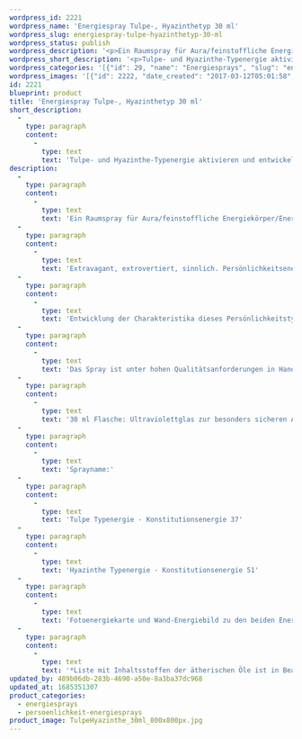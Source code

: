 ```yaml
---
wordpress_id: 2221
wordpress_name: 'Energiespray Tulpe-, Hyazinthetyp 30 ml'
wordpress_slug: energiespray-tulpe-hyazinthetyp-30-ml
wordpress_status: publish
wordpress_description: '<p>Ein Raumspray für Aura/feinstoffliche Energiekörper/Energiefelder. Aktivierbares feinstoffliches Schwingungsfeld: Persönlichkeitsenergie eines Tulpentyps:</p><p class="p1"><span class="s1">Extravagant, extrovertiert, sinnlich</span>. Persönlichkeitsenergie eines Hyazinthentyps: Hingebungsvoll, resistent gegenüber Anfeindungen, stromernd.</p><p>Entwicklung der Charakteristika dieses Persönlichkeitstypen. Stärkung der entsprechenden Persönlichkeit mit ihrer besonderen Energiequalität. Ausgleich und Veränderung ungünstiger Zustände innerhalb einer Person, die aufgrund dieser Konstitution entstanden sind. Annahme und Verständnis für einen Menschen mit dieser Persönlichkeitsenergie. Eine Stärkung der eigenen Persönlichkeitsenergie sowie die Beschäftigung mit der Energie anderer Persönlichkeiten kann insgesamt das eigene Selbstbewusstsein stärken.</p><p>Das Spray ist unter hohen Qualitätsanforderungen in Handarbeit in Deutschland hergestellt aus mehrfach gereinigtem und energetisiertem Wasser (76%, konserviert mit 96%igem Weingeist (24%). Abgestimmt auf die Energie ist die Komposition von naturreinen ätherischen Ölen*.</p><p>30 ml Flasche: Ultraviolettglas zur besonders sicheren Aufbewahrung mit hochwertigem, goldfarbenen Metallpumpzerstäuber mit Schutzkappe (Steigrohr: Kunststoff). Etikett: wasserfest, leicht energetisiert mit dem Informationsfeld des Airsprays. Erhältlich auch als 100 ml-Sprühflasche (49 €).</p><p>Sprayname:<br />Tulpe Typenergie - Konstitutionsenergie 37<br />Hyazinthe Typenergie - Konstitutionsenergie 51</p><p>Fotoenergiekarte und Wand-Energiebild zu den beiden Energietpyen sind einzeln erhältlich.</p><p><a href="https://my.feenbaum.de/anwendung-energiesprays/">Anwendungshinweise</a></p><p>*Liste mit Inhaltsstoffen der ätherischen Öle ist in Bearbeitung. Bis zur Veröffentlichung erhalten Sie diese Liste gerne als <a href="https://my.feenbaum.de/produkt/energiespray-gardenientyp-30-ml/info@elvedenverlag.de">Email</a>. Wir danken Ihnen für diesen Zwischenschritt</p>'
wordpress_short_description: '<p>Tulpe- und Hyazinthe-Typenergie aktivieren und entwickeln. Verständnis für diese Typenergien gewinnen</p>'
wordpress_categories: '[{"id": 29, "name": "Energiesprays", "slug": "energiesprays"}, {"id": 89, "name": "Pers\u00f6nlichkeit", "slug": "persoenlichkeit-energiesprays"}]'
wordpress_images: '[{"id": 2222, "date_created": "2017-03-12T05:01:58", "date_created_gmt": "2017-03-12T03:01:58", "date_modified": "2017-03-12T05:01:58", "date_modified_gmt": "2017-03-12T03:01:58", "src": "https://my.feenbaum.de/wp-content/uploads/2017/03/TulpeHyazinthe_30ml_800x800px.jpg", "name": "TulpeHyazinthe_30ml_800x800px", "alt": ""}]'
id: 2221
blueprint: product
title: 'Energiespray Tulpe-, Hyazinthetyp 30 ml'
short_description:
  -
    type: paragraph
    content:
      -
        type: text
        text: 'Tulpe- und Hyazinthe-Typenergie aktivieren und entwickeln. Verständnis für diese Typenergien gewinnen'
description:
  -
    type: paragraph
    content:
      -
        type: text
        text: 'Ein Raumspray für Aura/feinstoffliche Energiekörper/Energiefelder. Aktivierbares feinstoffliches Schwingungsfeld: Persönlichkeitsenergie eines Tulpentyps:'
  -
    type: paragraph
    content:
      -
        type: text
        text: 'Extravagant, extrovertiert, sinnlich. Persönlichkeitsenergie eines Hyazinthentyps: Hingebungsvoll, resistent gegenüber Anfeindungen, stromernd.'
  -
    type: paragraph
    content:
      -
        type: text
        text: 'Entwicklung der Charakteristika dieses Persönlichkeitstypen. Stärkung der entsprechenden Persönlichkeit mit ihrer besonderen Energiequalität. Ausgleich und Veränderung ungünstiger Zustände innerhalb einer Person, die aufgrund dieser Konstitution entstanden sind. Annahme und Verständnis für einen Menschen mit dieser Persönlichkeitsenergie. Eine Stärkung der eigenen Persönlichkeitsenergie sowie die Beschäftigung mit der Energie anderer Persönlichkeiten kann insgesamt das eigene Selbstbewusstsein stärken.'
  -
    type: paragraph
    content:
      -
        type: text
        text: 'Das Spray ist unter hohen Qualitätsanforderungen in Handarbeit in Deutschland hergestellt aus mehrfach gereinigtem und energetisiertem Wasser (76%, konserviert mit 96%igem Weingeist (24%). Abgestimmt auf die Energie ist die Komposition von naturreinen ätherischen Ölen*.'
  -
    type: paragraph
    content:
      -
        type: text
        text: '30 ml Flasche: Ultraviolettglas zur besonders sicheren Aufbewahrung mit hochwertigem, goldfarbenen Metallpumpzerstäuber mit Schutzkappe (Steigrohr: Kunststoff). Etikett: wasserfest, leicht energetisiert mit dem Informationsfeld des Airsprays. Erhältlich auch als 100 ml-Sprühflasche (49 €).'
  -
    type: paragraph
    content:
      -
        type: text
        text: 'Sprayname:'
  -
    type: paragraph
    content:
      -
        type: text
        text: 'Tulpe Typenergie - Konstitutionsenergie 37'
  -
    type: paragraph
    content:
      -
        type: text
        text: 'Hyazinthe Typenergie - Konstitutionsenergie 51'
  -
    type: paragraph
    content:
      -
        type: text
        text: 'Fotoenergiekarte und Wand-Energiebild zu den beiden Energietpyen sind einzeln erhältlich.'
  -
    type: paragraph
    content:
      -
        type: text
        text: '*Liste mit Inhaltsstoffen der ätherischen Öle ist in Bearbeitung. Bis zur Veröffentlichung erhalten Sie diese Liste gerne als Email. Wir danken Ihnen für diesen Zwischenschritt'
updated_by: 489b06db-283b-4690-a50e-8a3ba37dc968
updated_at: 1685351307
product_categories:
  - energiesprays
  - persoenlichkeit-energiesprays
product_image: TulpeHyazinthe_30ml_800x800px.jpg
---
```


